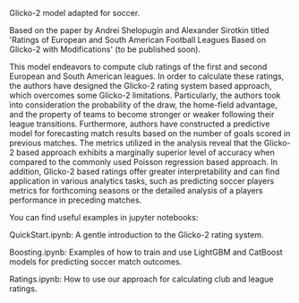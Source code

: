 Glicko-2 model adapted for soccer.

Based on the paper by Andrei Shelopugin and Alexander Sirotkin titled 'Ratings of European and South American Football Leagues
Based on Glicko-2 with Modifications' (to be published soon).

This model endeavors to compute club ratings of the first and second European and South American leagues. In order to
calculate these ratings, the authors have designed the Glicko-2 rating system based approach, which overcomes some Glicko-2
limitations. Particularly, the authors took into consideration the probability of the draw, the home-field advantage, and the
property of teams to become stronger or weaker following their league transitions. Furthermore, authors have constructed a
predictive model for forecasting match results based on the number of goals scored in previous matches. The metrics utilized in
the analysis reveal that the Glicko-2 based approach exhibits a marginally superior level of accuracy when compared to the
commonly used Poisson regression based approach. In addition, Glicko-2 based ratings offer greater interpretability and can find
application in various analytics tasks, such as predicting soccer players metrics for forthcoming seasons or the detailed analysis
of a players performance in preceding matches.

You can find useful examples in jupyter notebooks:

QuickStart.ipynb: A gentle introduction to the Glicko-2 rating system.

Boosting.ipynb: Examples of how to train and use LightGBM and CatBoost models for predicting soccer match outcomes.

Ratings.ipynb: How to use our approach for calculating club and league ratings.